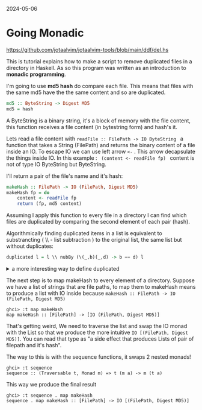 2024-05-06
# Going Monadic



https://github.com/jotaalvim/jotaalvim-tools/blob/main/ddf/del.hs

This is tutorial explains how to make a script to remove duplicated files in a directory in Haskell.
As so this program was written as an introduction to **monadic  programming**. 


I'm going to use **md5 hash** do compare each file. This means that files with the same md5 have the the same content and so are duplicated.

```haskell
md5 :: ByteString -> Digest MD5
md5 = hash
```

A ByteString is a binary string, it's a block of memory with the file content, this function receives a file content (in bytestring form) and hash's it.


Lets read a file content with  ```readFile :: FilePath -> IO ByteString ``` a function that takes a String (FilePath) and returns the binary content of a file inside an IO. To escape  IO we can use left arrow ``` <- ``` . This arrow decapsulate the things inside IO. In this example : 
```  (content <- readFile fp)  ``` content is not of type IO ByteString but ByteString. 

I'll return a pair of the file's name and it's hash:
```haskell
makeHash :: FilePath -> IO (FilePath, Digest MD5) 
makeHash fp = do
	content <- readFile fp
	return (fp, md5 content)
```

Assuming I apply this function to every file in a directory I can find which files are duplicated by comparing the second element of each pair (hash).


Algorithmically finding duplicated items in a list is equivalent to substrancting ( \\\\ - list subtraction ) to the original list,  the same list  but without duplicates:
```haskell
duplicated l = l \\ nubBy (\(_,b)(_,d) -> b == d) l
```

<details>
  <summary> a more interesting way to define duplicated </summary>
		There's one combinator that allow us to make this function pointfree and it's the bind >>=.
	```haskell
	duplicated = nubBy (\(_,b)(_,d) -> b == d) >>= flip (\\)
	```
		It might not make sence but here's a simple definition of bind that does not use monadic power, this makes it possible to rearrange the inputs we pass to numBy and (\\).
	```haskell
	(>>=) :: (a -> b) -> (b -> a -> c) -> a -> c
	f >>= k = \ r -> k (f r) r
	```
</details>


The next step is to map makeHash to every element of a directory.
Suppose we have a list of strings that are file paths, to map them to makeHash means to produce a list with IO inside  because ``` makeHash :: FilePath -> IO (FilePath, Digest MD5) ```

```
ghci> :t map makeHash
map makeHash :: [FilePath] -> [IO (FilePath, Digest MD5)]
```

That's getting weird, We need to traverse the list and swap the IO monad with the List so that we produce the more intuitive ``` IO [(FilePath, Digest MD5)] ```. You can read that type as "a side effect that produces Lists of pair of filepath and it's hash". 

The way to this is with the sequence functions, it swaps 2 nested monads!
```
ghci> :t sequence
sequence :: (Traversable t, Monad m) => t (m a) -> m (t a)   
```

This way we produce the final result

```
ghci> :t sequence . map makeHash
sequence . map makeHash :: [FilePath] -> IO [(FilePath, Digest MD5)] 
```


